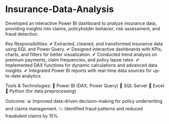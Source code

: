 # Insurance-Data-Analysis
Developed an interactive Power BI dashboard to analyze insurance data, providing insights into claims, policyholder behavior, risk assessment, and fraud detection.

Key Responsibilities:
✔ Extracted, cleaned, and transformed insurance data using SQL and Power Query.
✔ Designed interactive dashboards with KPIs, charts, and filters for better visualization.
✔ Conducted trend analysis on premium payments, claim frequencies, and policy lapse rates.
✔ Implemented DAX functions for dynamic calculations and advanced data insights.
✔ Integrated Power BI reports with real-time data sources for up-to-date analytics.

Tools & Technologies:
🔹 Power BI (DAX, Power Query)
🔹 SQL Server
🔹 Excel
🔹 Python (for data preprocessing)

Outcome:
📊 Improved data-driven decision-making for policy underwriting and claims management.
📉 Identified fraud patterns and reduced fraudulent claims by 15%.

